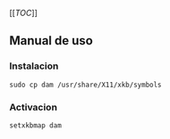 [[_TOC_]]

## Manual de uso ##

### Instalacion ###

```shell
sudo cp dam /usr/share/X11/xkb/symbols
```

### Activacion ###

```shell
setxkbmap dam
```
